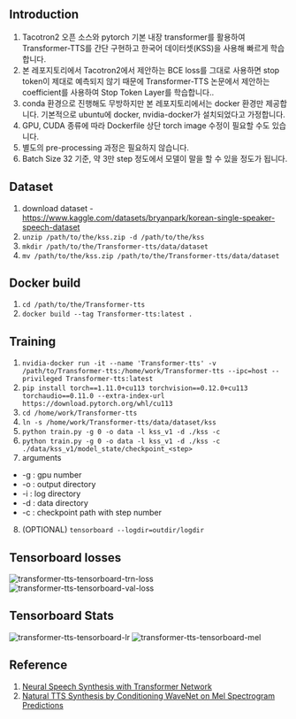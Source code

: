 ## Introduction
1. Tacotron2 오픈 소스와 pytorch 기본 내장 transformer를 활용하여 Transformer-TTS를 간단 구현하고 한국어 데이터셋(KSS)을 사용해 빠르게 학습합니다.
2. 본 레포지토리에서 Tacotron2에서 제안하는 BCE loss를 그대로 사용하면 stop token이 제대로 예측되지 않기 때문에 Transformer-TTS 논문에서 제안하는 coefficient를 사용하여 Stop Token Layer를 학습합니다..
3. conda 환경으로 진행해도 무방하지만 본 레포지토리에서는 docker 환경만 제공합니다. 기본적으로 ubuntu에 docker, nvidia-docker가 설치되었다고 가정합니다.
4. GPU, CUDA 종류에 따라 Dockerfile 상단 torch image 수정이 필요할 수도 있습니다.
5. 별도의 pre-processing 과정은 필요하지 않습니다.
6. Batch Size 32 기준, 약 3만 step 정도에서 모델이 말을 할 수 있을 정도가 됩니다.

## Dataset
1. download dataset - https://www.kaggle.com/datasets/bryanpark/korean-single-speaker-speech-dataset
2. `unzip /path/to/the/kss.zip -d /path/to/the/kss`
3. `mkdir /path/to/the/Transformer-tts/data/dataset`
4. `mv /path/to/the/kss.zip /path/to/the/Transformer-tts/data/dataset`

## Docker build
1. `cd /path/to/the/Transformer-tts`
2. `docker build --tag Transformer-tts:latest .`

## Training
1. `nvidia-docker run -it --name 'Transformer-tts' -v /path/to/Transformer-tts:/home/work/Transformer-tts --ipc=host --privileged Transformer-tts:latest`
2. `pip install torch==1.11.0+cu113 torchvision==0.12.0+cu113 torchaudio==0.11.0 --extra-index-url https://download.pytorch.org/whl/cu113`
3. `cd /home/work/Transformer-tts`
4. `ln -s /home/work/Transformer-tts/data/dataset/kss`
5. `python train.py -g 0 -o data -l kss_v1 -d ./kss -c`
6. `python train.py -g 0 -o data -l kss_v1 -d ./kss -c ./data/kss_v1/model_state/checkpoint_<step>`
7. arguments
  * -g : gpu number
  * -o : output directory
  * -i : log directory
  * -d : data directory
  * -c : checkpoint path with step number
8. (OPTIONAL) `tensorboard --logdir=outdir/logdir`


## Tensorboard losses
![transformer-tts-tensorboard-trn-loss](https://user-images.githubusercontent.com/69423543/189803702-a56971a3-8078-4470-be0d-d95c7eeebe78.png)
![transformer-tts-tensorboard-val-loss](https://user-images.githubusercontent.com/69423543/189803715-edc7b558-6d8e-4f9e-99c8-27e1eb318e40.png)


## Tensorboard Stats
![transformer-tts-tensorboard-lr](https://user-images.githubusercontent.com/69423543/189803727-38cc146e-7fb1-450d-a13e-15ad97c67dc8.png)
![transformer-tts-tensorboard-mel](https://user-images.githubusercontent.com/69423543/189803734-b0294e9a-e6e2-4300-9e6f-7cee238332eb.png)


## Reference
1. [Neural Speech Synthesis with Transformer Network](https://arxiv.org/abs/1809.08895)
2. [Natural TTS Synthesis by Conditioning WaveNet on Mel Spectrogram Predictions](https://arxiv.org/abs/1712.05884)
